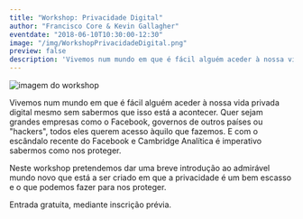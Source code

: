 ```yaml
---
title: "Workshop: Privacidade Digital"
author: "Francisco Core & Kevin Gallagher"
eventdate: "2018-06-10T10:30:00-12:30"
image: "/img/WorkshopPrivacidadeDigital.png"
preview: false
description: 'Vivemos num mundo em que é fácil alguém aceder à nossa vida privada digital mesmo sem sabermos que isso está a acontecer. Quer sejam grandes empresas como o Facebook, governos de outros países ou "hackers", todos eles querem acesso àquilo que fazemos. E com o escândalo recente do Facebook e Cambridge Analítica é imperativo sabermos como nos proteger.'
---
```


![imagem do workshop](/img/WorkshopPrivacidadeDigital.png)

Vivemos num mundo em que é fácil alguém aceder à nossa vida privada digital mesmo sem sabermos que isso está a acontecer. Quer sejam grandes empresas como o Facebook, governos de outros países ou "hackers", todos eles querem acesso àquilo que fazemos. E com o escândalo recente do Facebook e Cambridge Analítica é imperativo sabermos como nos proteger.

Neste workshop pretendemos dar uma breve introdução ao admirável mundo novo que está a ser criado em que a privacidade é um bem escasso e o que podemos fazer para nos proteger.

Entrada gratuita, mediante inscrição prévia.
